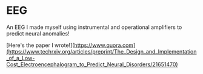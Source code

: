 # EEG
An EEG I made myself using instrumental and operational amplifiers to predict neural anomalies!

[Here's the paper I wrote!](https://www.quora.com](https://www.techrxiv.org/articles/preprint/The_Design_and_Implementation_of_a_Low-Cost_Electroencephalogram_to_Predict_Neural_Disorders/21651470)
